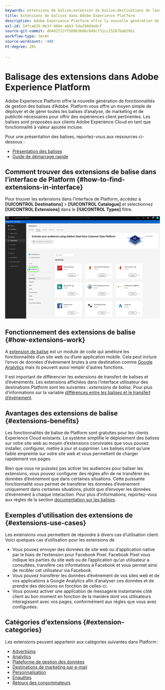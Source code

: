 ```yaml
---
keywords: extensions de balise;extension de balise;destinations de lancement extensions de balises Platform;extension de balises Platform;destinations de platform launch
title: Extensions de balises dans Adobe Experience Platform
description: Adobe Experience Platform offre la nouvelle génération de fonctionnalités de gestion des balises d’Adobe. Platform vous offre un moyen simple de déployer et de gérer toutes les balises d’analyse, de marketing et de publicité nécessaires pour offrir des expériences client pertinentes.
exl-id: 54fca635-0e37-460e-abb3-5da294d4e0cf
source-git-commit: d6402f22ff50963b06c849cf31cc25267ba62bb1
workflow-type: tm+mt
source-wordcount: '486'
ht-degree: 28%

---
```


# Balisage des extensions dans Adobe Experience Platform

Adobe Experience Platform offre la nouvelle génération de fonctionnalités de gestion des balises d’Adobe. Platform vous offre un moyen simple de déployer et de gérer toutes les balises d’analyse, de marketing et de publicité nécessaires pour offrir des expériences client pertinentes. Les balises sont proposées aux clients Adobe Experience Cloud en tant que fonctionnalité à valeur ajoutée incluse.

Pour une présentation des balises, reportez-vous aux ressources ci-dessous :

- [Présentation des balises](../../../tags/home.md)
- [Guide de démarrage rapide](../../../tags/quick-start/quick-start.md)

## Comment trouver des extensions de balise dans l’interface de Platform {#how-to-find-extensions-in-interface}

Pour trouver les extensions dans l’interface de Platform, accédez à **[!UICONTROL Destinations]** > **[!UICONTROL Catalogue]** et sélectionnez **[!UICONTROL Extensions]** dans le **[!UICONTROL Types]** filtre.

![Filtre des extensions dans l’interface](../../assets/catalog/launch-extensions/filter.png)

## Fonctionnement des extensions de balise {#how-extensions-work}

A [extension de balise](../../../tags/home.md#extensions) est un module de code qui améliore les fonctionnalités d’un site web ou d’une application mobile. Cela peut inclure l’envoi de données d’événement brutes à une destination comme [Google Analytics](/help/destinations/catalog/analytics/google-universal-analytics.md) mais ils peuvent aussi remplir d&#39;autres fonctions.

Il est important de différencier les extensions de transfert de balises et d’événements. Les extensions affichées dans l’interface utilisateur des destinations Platform sont les suivantes : *extensions de balise*. Pour plus d’informations sur la variable [différences entre les balises et le transfert d’événement](/help/tags/ui/event-forwarding/overview.md#differences-between-event-forwarding-and-tags).



<!--

Extensions forward raw event data to several types of destinations. Think of extensions as an **Event Forwarding** type of destination. This is a simpler type of integration with destination platforms, which only forwards raw event data. Examples of those are the [Gainsight personalization extension](../personalization/gainsight.md) or the [Confirmit Voice of the Customer extension](../voice/confirmit-digital-feedback.md).

**Profile/Segment Export** destinations in Adobe Experience Platform capture event data, combine it with other data sources, apply segmentation, and export audiences and qualified profiles to destinations. Examples of those are the [Amazon S3 cloud storage destination](../cloud-storage/amazon-s3.md) or the [Google Display & Video 360 advertising destination](../advertising/google-dv360.md).

![Tag extensions compared to other destinations](../../assets/common/launch-and-other-destinations.png)

-->

## Avantages des extensions de balise {#extensions-benefits}

Les fonctionnalités de balise de Platform sont gratuites pour les clients Experience Cloud existants. Le système simplifie le déploiement des balises sur votre site web au moyen d’extensions conviviales que vous pouvez installer, configurer, mettre à jour et supprimer. Les balises n’ont qu’une faible empreinte sur votre site web et vous permettent de charger rapidement vos pages.

Bien que vous ne puissiez pas activer les audiences pour baliser les extensions, vous pouvez configurer des règles afin de ne transférer les données d’événement que dans certaines situations. Cette puissante fonctionnalité vous permet de transférer les données d’événement uniquement dans certaines situations, plutôt que d’envoyer les données d’événement à chaque interaction. Pour plus d’informations, reportez-vous aux règles de la section [documentation sur les balises](../../../tags/ui/managing-resources/rules.md).

## Exemples d’utilisation des extensions de  {#extensions-use-cases}

Les extensions vous permettent de répondre à divers cas d’utilisation client. Voici quelques cas d’utilisation pour les extensions de 

- Vous pouvez envoyer des données de site web ou d’application native par le biais de l’extension pour Facebook Pixel. Facebook Pixel vous indique les parties du site web ou de l’application qu’un utilisateur a consultées, transfère ces informations à Facebook et vous permet ainsi de recibler cet utilisateur via Facebook.
- Vous pouvez transférer les données d’événement de vos sites web et de vos applications à Google Analytics afin d’analyser ces données et de prendre des décisions en fonction de celles-ci.
- Vous pouvez activer une application de messagerie instantanée côté client au bon moment en fonction de la manière dont vos utilisateurs interagissent avec vos pages, conformément aux règles que vous avez configurées.

## Catégories d’extensions {#extension-categories}

Les extensions peuvent appartenir aux catégories suivantes dans Platform :

- [Advertising](../advertising/overview.md)
- [Analytics](../analytics/overview.md)
- [Plateforme de gestion des données](../data-management/overview.md)
- [Destinations de marketing par e-mail ](../email-marketing/overview.md)
- [Personnalisation](../personalization/overview.md)
- [Enquêtes](../survey/overview.md)
- [Retours des consommateurs](../voice/overview.md)
